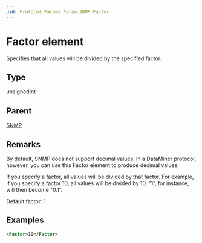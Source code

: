 ```yaml
---
uid: Protocol.Params.Param.SNMP.Factor
---
```


# Factor element

Specifies that all values will be divided by the specified factor.

## Type

unsignedInt

## Parent

[SNMP](xref:Protocol.Params.Param.SNMP)

## Remarks

By default, SNMP does not support decimal values. In a DataMiner protocol, however, you can use this Fac­tor element to produce decimal values.

If you specify a factor, all values will be divided by that factor. For example, if you specify a factor 10, all values will be divided by 10. “1”, for instance, will then become “0.1”.

Default factor: 1

## Examples

```xml
<Factor>10</Factor>
```
